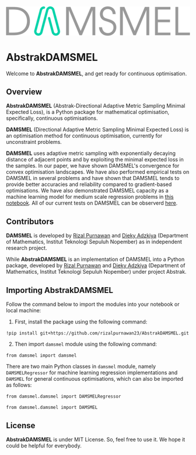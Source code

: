 <p align="center">
  <img src="img/AbstrakDAMSMEL_logo_v1.svg" alt="AbstrakDAMSMEL Logo">
</p>

# **AbstrakDAMSMEL**

Welcome to **AbstrakDAMSMEL**, and get ready for continuous optimisation.

## **Overview**

**AbstrakDAMSMEL** (Abstrak-Directional Adaptive Metric Sampling Minimal Expected Loss), is a Python package for mathematical optimisation, specifically, continuous optimisations.

**DAMSMEL** (Directional Adaptive Metric Sampling Minimal Expected Loss) is an optimisation method for continuous optimisation, currently for unconstraint problems.

**DAMSMEL** uses adaptive metric sampling with exponentially decaying distance of adjacent points and by exploiting the minimal expected loss in the samples.
In our paper, we have shown DAMSMEL's convergence for convex optimisation landscapes.
We have also performed empirical tests on DAMSMEL in several problems and have shown that DAMSMEL tends to provide better accuracies and reliability compared to gradient-based optimisations.
We have also demonstrated DAMSMEL capacity as a machine learning model for medium scale regression problems in [this notebook](damsmel_tests/damsmel_test_concrete.ipynb).
All of our current tests on DAMSMEL can be observerd [here](damsmel_tests).

## **Contributors**

**DAMSMEL** is developed by
[Rizal Purnawan](https://orcid.org/0000-0001-8858-4036)
and [Dieky Adzkiya](https://orcid.org/0000-0002-4718-2871)
(Department of Mathematics, Institut Teknologi Sepuluh Nopember) as in independent research project.

While **AbstrakDAMSMEL** is an implementation of DAMSMEL into a Python package, developed by
[Rizal Purnawan](https://orcid.org/0000-0001-8858-4036)
and [Dieky Adzkiya](https://orcid.org/0000-0002-4718-2871)
(Department of Mathematics, Institut Teknologi Sepuluh Nopember) under project Abstrak.


## **Importing AbstrakDAMSMEL**

Follow the command below to import the modules into your notebook or local machine:

1. First, install the package using the following command:
```
!pip install git+https://github.com/rizalpurnawan23/AbstrakDAMSMEL.git
```
2. Then import `damsmel` module using the following command:
```
from damsmel import damsmel
```
There are two main Python classes in `damsmel` module, namely `DAMSMELRegressor` for machine learning regression implementations and `DAMSMEL` for general continuous optimisations,
which can also be imported as follows:
```
from damsmel.damsmel import DAMSMELRegressor
```
```
from damsmel.damsmel import DAMSMEL
```

## **License**

**AbstrakDAMSMEL** is under MIT License. So, feel free to use it. We hope it could be helpful for everybody.
